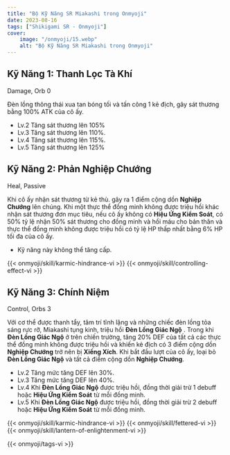```yaml
---
title: "Bộ Kỹ Năng SR Miakashi trong Onmyoji"
date: 2023-08-16 
tags: ["Shikigami SR - Onmyoji"]
cover:
    image: "/onmyoji/15.webp" 
    alt: "Bộ Kỹ Năng SR Miakashi trong Onmyoji"  
---
```


## Kỹ Năng 1: Thanh Lọc Tà Khí
Damage, Orb 0

Đèn lồng thông thái xua tan bóng tối và tấn công 1 kẻ địch, gây sát thương bằng 100% ATK của cô ấy.

- Lv.2 Tăng sát thương lên 105%
- Lv.3 Tăng sát thương lên 110%.
- Lv.4 Tăng sát thương lên 115%.
- Lv.5 Tăng sát thương lên 125%
  
## Kỹ Năng 2: Phản Nghiệp Chướng
Heal, Passive

Khi cô ấy nhận sát thương từ kẻ thù. gây ra 1 điểm cộng dồn **Nghiệp Chướng** lên chúng. Khi một thực thể đồng minh không được triệu hồi khác nhận sát thương đơn mục tiêu, nếu cô ấy không có **Hiệu Ứng Kiểm Soát**, có 50% tỷ lệ nhận 50% sát thương cho đồng minh và hồi máu cho bản thân và thực thể đồng minh không được triệu hồi có tỷ lệ HP thấp nhất bằng 6% HP tối đa của cô ấy.

- Kỹ năng này không thể tăng cấp.
 
{{< onmyoji/skill/karmic-hindrance-vi >}}
{{< onmyoji/skill/controlling-effect-vi >}}

## Kỹ Năng 3: Chính Niệm
Control, Orbs 3

Với cơ thể được thanh tẩy, tâm trí tĩnh lặng và những chiếc đèn lồng tỏa sáng rực rỡ, Miakashi tụng kinh, triệu hồi **Đèn Lồng Giác Ngộ** . Trong khi **Đèn Lồng Giác Ngộ** ở trên chiến trường, tăng 20% ​​DEF của tất cả các thực thể đồng minh không được triệu hồi và khiến kẻ địch có 3 điểm cộng dồn **Nghiệp Chướng** trở nên bị **Xiềng Xích**. Khi bắt đầu lượt của cô ấy, loại bỏ **Đèn Lồng Giác Ngộ** và tất cả điểm cộng dồn **Nghiệp Chướng**.

- Lv.2 Tăng mức tăng DEF lên 30%.
- Lv.3 Tăng mức tăng DEF lên 40%.
- Lv.4 Khi **Đèn Lồng Giác Ngộ** được triệu hồi, đồng thời giải trừ 1 debuff hoặc **Hiệu Ứng Kiểm Soát** từ mỗi đồng minh. 
- Lv.5 Khi **Đèn Lồng Giác Ngộ** được triệu hồi, đồng thời giải trừ 2 debuff hoặc **Hiệu Ứng Kiểm Soát** từ mỗi đồng minh. 

{{< onmyoji/skill/karmic-hindrance-vi >}}
{{< onmyoji/skill/fettered-vi >}}
{{< onmyoji/skill/lantern-of-enlightenment-vi >}}

{{< onmyoji/tags-vi >}}